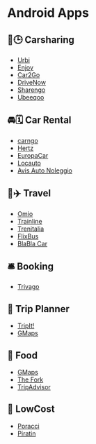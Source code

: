 # Android Apps

## 🚗🕒 Carsharing
- [Urbi](https://play.google.com/store/apps/details?id=com.batsharing.android)
- [Enjoy](https://play.google.com/store/apps/details?id=com.eni.enjoy)
- [Car2Go](https://play.google.com/store/apps/details?id=com.car2go)
- [DriveNow](https://play.google.com/store/apps/details?id=com.dn.drivenow)
- [Sharengo](https://play.google.com/store/apps/details?id=it.sharengo.eteria)
- [Ubeeqoo](https://play.google.com/store/apps/details?id=com.ubeeqo.mobilities)

## 🚘🗓️ Car Rental
- [carngo](https://play.google.com/store/apps/details?id=carngo.app)
- [Hertz](https://play.google.com/store/apps/details?id=com.hertz)
- [EuropaCar](https://play.google.com/store/apps/details?id=com.clanmo.europcar)
- [Locauto](https://play.google.com/store/apps/details?id=com.locautorent.locautorent)
- [Avis Auto Noleggio](https://play.google.com/store/apps/details?id=com.avis.mobile)

## 🚅✈️ Travel
- [Omio]()
- [Trainline]()
- [Trenitalia]()
- [FlixBus]()
- [BlaBla Car]()

## 🛎️ Booking
- [Trivago]()

## 🎒 Trip Planner
- [TripIt!]()
- [GMaps]()

## 🍝 Food
- [GMaps]()
- [The Fork]()
- [TripAdvisor]()

## 👛 LowCost
- [Poracci]()
- [Piratin]()
